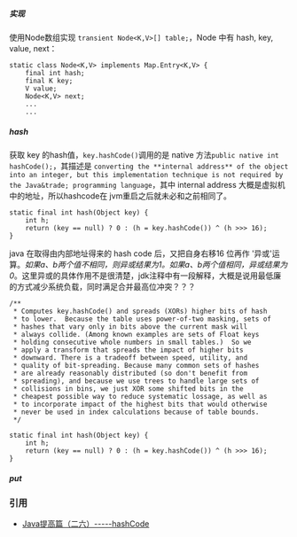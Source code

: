 ##### 实现
使用Node数组实现 `transient Node<K,V>[] table;`，Node 中有 hash, key, value, next：
```
static class Node<K,V> implements Map.Entry<K,V> {
    final int hash;
    final K key;
    V value;
    Node<K,V> next;
    ...
    ...
```

##### hash
获取 key 的hash值，`key.hashCode()`调用的是 native 方法`public native int hashCode();`，其描述是 `converting the **internal address** of the object into an integer, but this implementation technique is not required by the Java&trade; programming language`，其中 internal address 大概是虚拟机中的地址，所以hashcode在 jvm重启之后就未必和之前相同了。

```
static final int hash(Object key) {
    int h;
    return (key == null) ? 0 : (h = key.hashCode()) ^ (h >>> 16);
}
```
java 在取得由内部地址得来的 hash code 后，又把自身右移16 位再作 '异或'运算。*如果a、b两个值不相同，则异或结果为1。如果a、b两个值相同，异或结果为0*。这里异或的具体作用不是很清楚，jdk注释中有一段解释，大概是说用最低廉的方式减少系统负载，同时满足合并最高位冲突？？？

```
/**
 * Computes key.hashCode() and spreads (XORs) higher bits of hash
 * to lower.  Because the table uses power-of-two masking, sets of
 * hashes that vary only in bits above the current mask will
 * always collide. (Among known examples are sets of Float keys
 * holding consecutive whole numbers in small tables.)  So we
 * apply a transform that spreads the impact of higher bits
 * downward. There is a tradeoff between speed, utility, and
 * quality of bit-spreading. Because many common sets of hashes
 * are already reasonably distributed (so don't benefit from
 * spreading), and because we use trees to handle large sets of
 * collisions in bins, we just XOR some shifted bits in the
 * cheapest possible way to reduce systematic lossage, as well as
 * to incorporate impact of the highest bits that would otherwise
 * never be used in index calculations because of table bounds.
 */

static final int hash(Object key) {
    int h;
    return (key == null) ? 0 : (h = key.hashCode()) ^ (h >>> 16);
}
```

##### put




### 引用
* [Java提高篇（二六）-----hashCode](http://www.cnblogs.com/chenssy/p/3651218.html)

